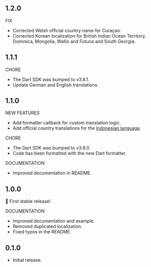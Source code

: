 ## 1.2.0

FIX

- Corrected Welsh official country name for Curaçao.
- Corrected Korean localization for British Indian Ocean Territory, Dominica, Mongolia, Wallis and Futuna and South Georgia.

## 1.1.1

CHORE

- The Dart SDK was bumped to v3.8.1.
- Update German and English translations.

## 1.1.0

NEW FEATURES

- Add formatter callback for custom translation logic.
- Add official country translations for the [Indonesian language](https://gitlab.com/restcountries/restcountries/-/merge_requests/76).

CHORE

- The Dart SDK was bumped to v3.8.0.
- Code has been formatted with the new Dart formatter.

DOCUMENTATION

- Improved documentation in README.

## 1.0.0

🎉 First stable release!

DOCUMENTATION

- Improved documentation and example.
- Removed duplicated localization.
- Fixed typos in the README.

## 0.1.0

- Initial release.
